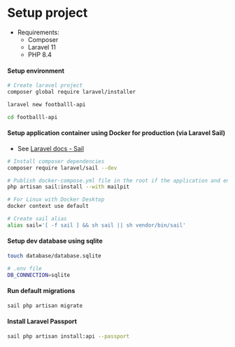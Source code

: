 # Setup project

- Requirements:
    - Composer
    - Laravel 11
    - PHP 8.4

#### Setup environment

```bash
# Create laravel project
composer global require laravel/installer

laravel new footballl-api

cd footballl-api
```

#### Setup application container using Docker for production (via Laravel Sail)
* See [Laravel docs - Sail](https://laravel.com/docs/11.x/sail#installation)

```bash
# Install composer dependencies
composer require laravel/sail --dev

# Publish docker-compose.yml file in the root if the application and enable volumes for develop inside the container
php artisan sail:install --with mailpit

# For Linux with Docker Desktop
docker context use default

# Create sail alias
alias sail='[ -f sail ] && sh sail || sh vendor/bin/sail'
```

#### Setup dev database using sqlite

```bash
touch database/database.sqlite

# .env file
DB_CONNECTION=sqlite
```

#### Run default migrations

```bash
sail php artisan migrate
```

#### Install Laravel Passport
```bash
sail php artisan install:api --passport
```
